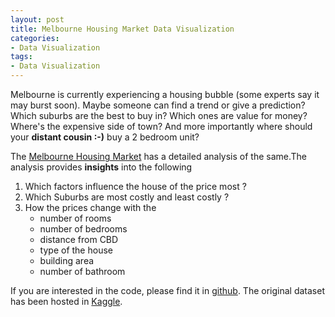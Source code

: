 ```yaml
---
layout: post
title: Melbourne Housing Market Data Visualization
categories: 
- Data Visualization
tags:
- Data Visualization
---
```

Melbourne is currently experiencing a housing bubble (some experts say it may burst soon). Maybe someone can find a trend or give a prediction? Which suburbs are the best to buy in? Which ones are value for money? Where's the expensive side of town? And more importantly where should your **distant cousin :-)** buy a 2 bedroom unit?

The  <a href="{{ site.url2 }}/public/dataviz/EDAMelHousing.html">Melbourne Housing Market</a> has a detailed analysis of the same.The analysis provides **insights** into the following   
1. Which factors influence the house of the price most ?   
2. Which Suburbs are most costly  and least costly ?    
3. How the prices change with the 
	*  number of rooms    
	*  number of bedrooms    
	*  distance from CBD
	*  type of the house
	*  building area
	*  number of bathroom	

If you are interested in the code, please find it in [github](https://github.com/ambarishg/DataVizMelbHousingMarket). The original dataset has been hosted in [Kaggle](https://www.kaggle.com/anthonypino/melbourne-housing-market).